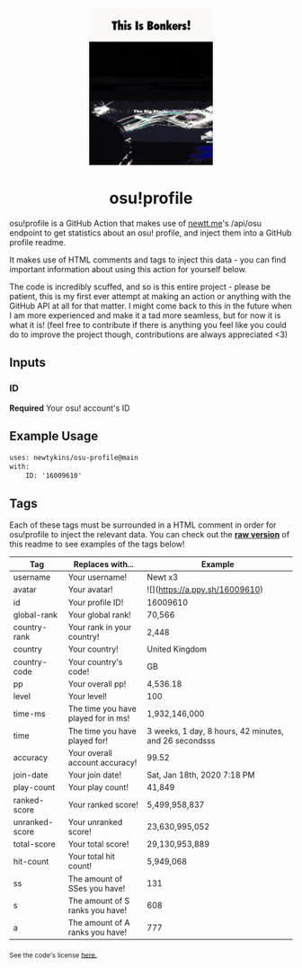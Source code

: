 <div align="center">
    <img src="readme.gif">
    <h1>osu!profile</h1>
</div>

osu!profile is a GitHub Action that makes use of [newtt.me](https://newtt.me/)'s /api/osu endpoint to get statistics about an osu! profile, and inject them into a GitHub profile readme.

It makes use of HTML comments and tags to inject this data - you can find important information about using this action for yourself below.

The code is incredibly scuffed, and so is this entire project - please be patient, this is my first ever attempt at making an action or anything with the GitHub API at all for that matter. I might come back to this in the future when I am more experienced and make it a tad more seamless, but for now it is what it is! (feel free to contribute if there is anything you feel like you could do to improve the project though, contributions are always appreciated <3)

## Inputs

### ID

**Required** Your osu! account's ID

## Example Usage

```
uses: newtykins/osu-profile@main
with:
	ID: '16009610'
```

## Tags

Each of these tags must be surrounded in a HTML comment in order for osu!profile to inject the relevant data. You can check out the [**raw version**](https://raw.githubusercontent.com/newtykins/osu-profile/main/readme.md) of this readme to see examples of the tags below!

| Tag            | Replaces with...                    | Example                                                                     |
| -------------- | ----------------------------------- | --------------------------------------------------------------------------- |
| username       | Your username!                      | <!--osu-username-->Newt x3<!--osu-username-->                               |
| avatar         | Your avatar!                        | ![](<!--osu-avatar-->https://a.ppy.sh/16009610<!--osu-avatar-->)                                     |
| id             | Your profile ID!                    | <!--osu-id-->16009610<!--osu-id-->                                          |
| global-rank    | Your global rank!                   | <!--osu-global-rank-->70,566<!--osu-global-rank-->                         |
| country-rank   | Your rank in your country!          | <!--osu-country-rank-->2,448<!--osu-country-rank-->                        |
| country        | Your country!                       | <!--osu-country-->United Kingdom<!--osu-country-->                          |
| country-code   | Your country's code!                | <!--osu-country-code-->GB<!--osu-country-code-->                            |
| pp             | Your overall pp!                    | <!--osu-pp-->4,536.18<!--osu-pp-->                                              |
| level          | Your level!                         | <!--osu-level-->100<!--osu-level-->                                         |
| time-ms        | The time you have played for in ms! | <!--osu-time-ms-->1,932,146,000<!--osu-time-ms-->                                        |
| time           | The time you have played for!       | <!--osu-time-->3 weeks, 1 day, 8 hours, 42 minutes, and 26 secondsss<!--osu-time--> |
| accuracy       | Your overall account accuracy!      | <!--osu-accuracy-->99.52<!--osu-accuracy-->                                 |
| join-date      | Your join date!                     | <!--osu-join-date-->Sat, Jan 18th, 2020 7:18 PM<!--osu-join-date-->         |
| play-count     | Your play count!                    | <!--osu-play-count-->41,849<!--osu-play-count-->                            |
| ranked-score   | Your ranked score!                  | <!--osu-ranked-score-->5,499,958,837<!--osu-ranked-score-->                 |
| unranked-score | Your unranked score!                | <!--osu-unranked-score-->23,630,995,052<!--osu-unranked-score-->                          |
| total-score    | Your total score!                   | <!--osu-total-score-->29,130,953,889<!--osu-total-score-->                  |
| hit-count      | Your total hit count!               | <!--osu-hit-count-->5,949,068<!--osu-hit-count-->                                    |
| ss             | The amount of SSes you have!        | <!--osu-ss-->131<!--osu-ss-->                                               |
| s              | The amount of S ranks you have!     | <!--osu-s-->608<!--osu-s-->                                                 |
| a              | The amount of A ranks you have!     | <!--osu-a-->777<!--osu-a-->                                                 |

<sub>See the code's license <a href="license.md">here.</sub>
